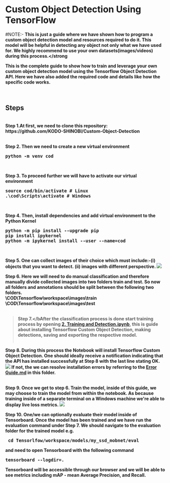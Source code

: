 # Custom Object Detection Using TensorFlow
#NOTE:- <strong>This is just a guide where we have shown how to program a custom object detection model and resources required to do it. This model will be helpful in detecting any object not only what we have used for. We highly recommend to use your own datasets(images/videos) during this process.</strong
 
<p>This is the complete guide to show how to train and leverage your own custom object detection model using the Tensorflow Object Detection API. Here we have also added the required code and details like how the specific code works.</p>
<br />

## Steps
<br />
<b>Step 1.</b>At first, we need to </b>clone this repository: https://github.com/KODO-SHINOBI/Custom-Object-Detection
<br/><br/>

<b>Step 2.</b> Then we need to create a new virtual environment 
<pre>
python -m venv cod
</pre> 
<br/>

<b>Step 3.</b> To proceed further we will have to activate our virtual environment
<pre>
source cod/bin/activate # Linux
.\cod\Scripts\activate # Windows 
</pre>
<br/>

<b>Step 4.</b> Then, install dependencies and add virtual environment to the Python Kernel
<pre>
python -m pip install --upgrade pip
pip install ipykernel
python -m ipykernel install --user --name=cod
</pre>
<br/>

<b>Step 5.</b> One can collect images of their choice which must include:-(i)  objects that you want to detect<sup>**</sup>.
                                                                          (ii) images with different perspective<sup>**</sup>.
<img src="https://i.imgur.com/8yac6Xl.png"> 
<br/>

<b>Step 6.</b> Here we will need to do manual classification and therefore manually divide collected images into two folders train and test. So now all folders and annotations should be split between the following two folders. <br/>
\COD\Tensorflow\workspace\images\train<br />
\COD\Tensorflow\workspace\images\test
<br/><br/>

> <b>Step 7.</bAfter the classification process is done start training process by opening <a href="https://github.com/nicknochnack/Custom-Object-detection/blob/main/2.%20Training%20and%20Detection.ipynb">2. Training and Detection.ipynb</a>, this is guide about installing Tensorflow Custom Object Detection, making detections, saving and exporting the respective model. 
<br /><br/>

<b>Step 8.</b> During this process the Notebook will install Tensorflow Custom Object Detection. One should ideally receive a notification indicating that the API has installed successfully at Step 8 with the last line stating OK.  
<img src="https://i.imgur.com/FSQFo16.png">
If not, the we can resolve installation errors by referring to the <a href="https://github.com/nicknochnack/Custom-Object-Detection/blob/main/README.md">Error Guide.md</a> in this folder.
<br /> <br/>

<b>Step 9.</b> Once we get to step 6. Train the model, inside of this guide, we may choose to train the model from within the notebook. As because training inside of a separate terminal on a Windows machine we're able to display live loss metrics. 
<img src="https://i.imgur.com/K0wLO57.png"> 
<br />

<b>Step 10.</b> One/we can optionally evaluate their model inside of Tensorboard. Once the model has been trained and we have run the evaluation command under Step 7. We should navigate to the evaluation folder for the trained model e.g. 
<pre> cd Tensorlfow/workspace/models/my_ssd_mobnet/eval</pre> 
and need to open Tensorboard with the following command
<pre>tensorboard --logdir=. </pre>
Tensorboard will be accessible through our browser and we will be able to see metrics including mAP - mean Average Precision, and Recall.
<br />
